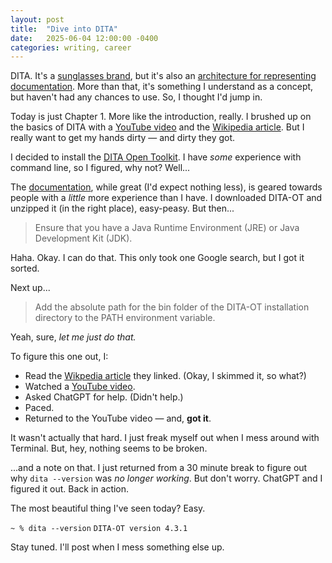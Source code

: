 ```yaml
---
layout: post
title:  "Dive into DITA"
date:   2025-06-04 12:00:00 -0400
categories: writing, career
---
```

DITA. It's a [sunglasses brand](https://dita.com/), but it's also an [architecture for representing documentation](https://en.wikipedia.org/wiki/Darwin_Information_Typing_Architecture). More than that, it's something I understand as a concept, but haven't had any chances to use. So, I thought I'd jump in.

Today is just Chapter 1. More like the introduction, really. I brushed up on the basics of DITA with a [YouTube video](https://www.youtube.com/watch?v=-Y4qslKhmOY) and the [Wikipedia article](https://en.wikipedia.org/wiki/Darwin_Information_Typing_Architecture). But I really want to get my hands dirty — and dirty they got.

I decided to install the [DITA Open Toolkit](https://www.dita-ot.org/). I have *some* experience with command line, so I figured, why not? Well...

The [documentation](https://www.dita-ot.org/dev/), while great (I'd expect nothing less), is geared towards people with a *little* more experience than I have. I downloaded DITA-OT and unzipped it (in the right place), easy-peasy. But then...

> Ensure that you have a Java Runtime Environment (JRE) or Java Development Kit (JDK).

Haha. Okay. I can do that. This only took one Google search, but I got it sorted.

Next up...

> Add the absolute path for the bin folder of the DITA-OT installation directory to the PATH environment variable.

Yeah, sure, *let me just do that.* 

To figure this one out, I:

- Read the [Wikpedia article](https://en.wikipedia.org/wiki/PATH_(variable)) they linked. (Okay, I skimmed it, so what?)
- Watched a [YouTube video](https://www.youtube.com/watch?v=Ao_Jvk1J5i0).
- Asked ChatGPT for help. (Didn't help.)
- Paced.
- Returned to the YouTube video — and, **got it**.

It wasn't actually that hard. I just freak myself out when I mess around with Terminal. But, hey, nothing seems to be broken.

...and a note on that. I just returned from a 30 minute break to figure out why `dita --version` was *no longer working*. But don't worry. ChatGPT and I figured it out. Back in action.

The most beautiful thing I've seen today? Easy.

`~ % dita --version`
`DITA-OT version 4.3.1`

Stay tuned. I'll post when I mess something else up.